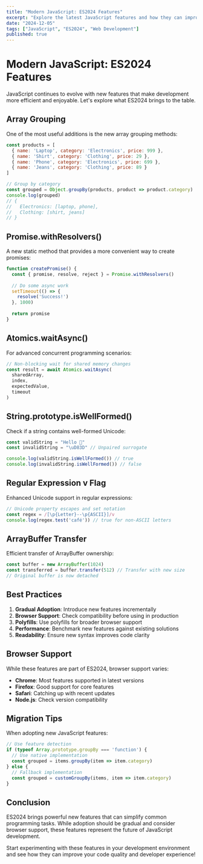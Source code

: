 ```yaml
---
title: "Modern JavaScript: ES2024 Features"
excerpt: "Explore the latest JavaScript features and how they can improve your development workflow and code quality."
date: "2024-12-05"
tags: ["JavaScript", "ES2024", "Web Development"]
published: true
---
```


# Modern JavaScript: ES2024 Features

JavaScript continues to evolve with new features that make development more efficient and enjoyable. Let's explore what ES2024 brings to the table.

## Array Grouping

One of the most useful additions is the new array grouping methods:

```javascript
const products = [
  { name: 'Laptop', category: 'Electronics', price: 999 },
  { name: 'Shirt', category: 'Clothing', price: 29 },
  { name: 'Phone', category: 'Electronics', price: 699 },
  { name: 'Jeans', category: 'Clothing', price: 89 }
]

// Group by category
const grouped = Object.groupBy(products, product => product.category)
console.log(grouped)
// {
//   Electronics: [laptop, phone],
//   Clothing: [shirt, jeans]
// }
```

## Promise.withResolvers()

A new static method that provides a more convenient way to create promises:

```javascript
function createPromise() {
  const { promise, resolve, reject } = Promise.withResolvers()
  
  // Do some async work
  setTimeout(() => {
    resolve('Success!')
  }, 1000)
  
  return promise
}
```

## Atomics.waitAsync()

For advanced concurrent programming scenarios:

```javascript
// Non-blocking wait for shared memory changes
const result = await Atomics.waitAsync(
  sharedArray, 
  index, 
  expectedValue, 
  timeout
)
```

## String.prototype.isWellFormed()

Check if a string contains well-formed Unicode:

```javascript
const validString = "Hello 👋"
const invalidString = "\uD83D" // Unpaired surrogate

console.log(validString.isWellFormed()) // true
console.log(invalidString.isWellFormed()) // false
```

## Regular Expression v Flag

Enhanced Unicode support in regular expressions:

```javascript
// Unicode property escapes and set notation
const regex = /[\p{Letter}--\p{ASCII}]/v
console.log(regex.test('café')) // true for non-ASCII letters
```

## ArrayBuffer Transfer

Efficient transfer of ArrayBuffer ownership:

```javascript
const buffer = new ArrayBuffer(1024)
const transferred = buffer.transfer(512) // Transfer with new size
// Original buffer is now detached
```

## Best Practices

1. **Gradual Adoption**: Introduce new features incrementally
2. **Browser Support**: Check compatibility before using in production
3. **Polyfills**: Use polyfills for broader browser support
4. **Performance**: Benchmark new features against existing solutions
5. **Readability**: Ensure new syntax improves code clarity

## Browser Support

While these features are part of ES2024, browser support varies:

- **Chrome**: Most features supported in latest versions
- **Firefox**: Good support for core features
- **Safari**: Catching up with recent updates
- **Node.js**: Check version compatibility

## Migration Tips

When adopting new JavaScript features:

```javascript
// Use feature detection
if (typeof Array.prototype.groupBy === 'function') {
  // Use native implementation
  const grouped = items.groupBy(item => item.category)
} else {
  // Fallback implementation
  const grouped = customGroupBy(items, item => item.category)
}
```

## Conclusion

ES2024 brings powerful new features that can simplify common programming tasks. While adoption should be gradual and consider browser support, these features represent the future of JavaScript development.

Start experimenting with these features in your development environment and see how they can improve your code quality and developer experience!
